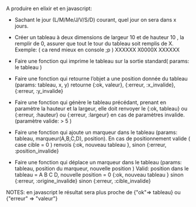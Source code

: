 
A produire en elixir et en javascript:

* Sachant le jour (L/M/Me/J/V/S/D) courant, quel jour on sera dans x jours.

* Créer un tableau à deux dimensions de largeur 10 et de hauteur 10 , la remplir de 0, assurer que tout le tour du tableau soit remplis de X.
Exemple: ( ca rend mieux en console ;p )
XXXXXX
X0000X
XXXXXX

* Faire une fonction qui imprime le tableau sur la sortie standard( params: le tableau )

* Faire une fonction qui retourne l’objet a une position donnée du tableau (params: tableau, x, y) retourne {:ok, valeur}, {:erreur, :x_invalide}, {:erreur, :y_invalide} 

* Faire une fonction qui génère le tableau précédant, prenant en paramètre la hauteur et la largeur, elle doit renvoyer le {:ok, tableau} ou {:erreur, :hauteur} ou {:erreur, :largeur}  en cas de paramètres invalide. (paramètre valide: > 5 )

* Faire une fonction qui ajoute un marqueur dans le tableau (params: tableau, marqueur(A,B,C,D), position).
    En cas de positionnement valide ( case cible = 0 ) renvois {:ok, nouveau tableau }, sinon {:erreur, :position_invalide}

* Faire une fonction qui déplace un marqueur dans le tableau (params: tableau, position du marqueur, nouvelle position )
    Valid: position dans le tableau = A B C D, nouvelle position = 0
    {:ok, nouveau tableau }
    sinon {:erreur, :origine_invalide}
    sinon {:erreur, :cible_invalide}

NOTES: en javascript le résultat sera plus proche de {"ok"=> tableau} ou  {"erreur" => "valeur"}
